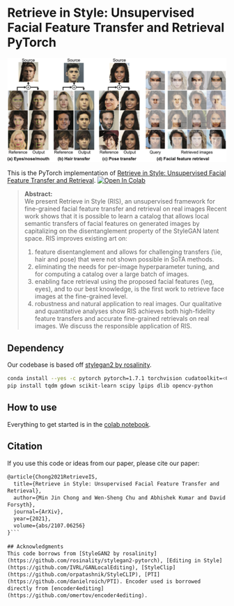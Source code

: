 # Retrieve in Style: Unsupervised Facial Feature Transfer and Retrieval PyTorch
![](ris_teaser.png)

This is the PyTorch implementation of [Retrieve in Style: Unsupervised Facial Feature Transfer and Retrieval](https://arxiv.org/abs/2107.06256). [![Open In Colab](https://colab.research.google.com/assets/colab-badge.svg)](https://colab.research.google.com/github/mchong6/RetrieveInStyle/blob/main/RIS_colab.ipynb)


>**Abstract:**<br>
>We present Retrieve in Style (RIS), an unsupervised framework for fine-grained facial feature transfer and retrieval on real images Recent work shows that it is possible to learn a catalog that allows local semantic transfers of facial features on generated images by capitalizing on the disentanglement property of the StyleGAN latent space. RIS improves existing art on: 
>1) feature disentanglement and allows for challenging transfers (\ie, hair and pose) that were not shown possible in SoTA methods.
>2) eliminating the needs for per-image hyperparameter tuning, and for computing a catalog over a large batch of images.
>3) enabling face retrieval using the proposed facial features (\eg, eyes), and to our best knowledge, is the first work to retrieve face images at the fine-grained level.
>4) robustness and natural application to real images. 
>Our qualitative and quantitative analyses show RIS achieves both high-fidelity feature transfers and accurate fine-grained retrievals on real images. 
>We discuss the responsible application of RIS.

## Dependency
Our codebase is based off [stylegan2 by rosalinity](https://github.com/rosinality/stylegan2-pytorch). 
```bash
conda install --yes -c pytorch pytorch=1.7.1 torchvision cudatoolkit=<CUDA_VERSION>
pip install tqdm gdown scikit-learn scipy lpips dlib opencv-python
```

## How to use
Everything to get started is in the [colab notebook](https://colab.research.google.com/github/mchong6/RetrieveInStyle/blob/main/RIS_colab.ipynb).

## Citation
If you use this code or ideas from our paper, please cite our paper:
```
@article{Chong2021RetrieveIS,
  title={Retrieve in Style: Unsupervised Facial Feature Transfer and Retrieval},
  author={Min Jin Chong and Wen-Sheng Chu and Abhishek Kumar and David Forsyth},
  journal={ArXiv},
  year={2021},
  volume={abs/2107.06256}
}```

## Acknowledgments
This code borrows from [StyleGAN2 by rosalinity](https://github.com/rosinality/stylegan2-pytorch), [Editing in Style](https://github.com/IVRL/GANLocalEditing), [StyleClip](https://github.com/orpatashnik/StyleCLIP), [PTI](https://github.com/danielroich/PTI). Encoder used is borrowed directly from [encoder4editing](https://github.com/omertov/encoder4editing).
